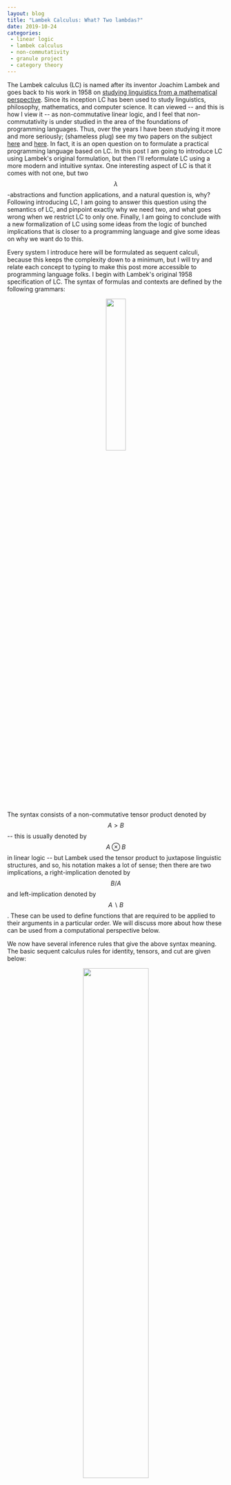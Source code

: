 ```yaml
---
layout: blog
title: "Lambek Calculus: What? Two lambdas?"
date: 2019-10-24
categories:
 - linear logic
 - lambek calculus
 - non-commutativity
 - granule project
 - category theory
---
```


<div id="divCheckbox" style="display: none;">
$$\newcommand{\cat}[1]{\mathcal{#1}}
\newcommand{\func}[1]{\mathsf{#1}}
\newcommand{\catop}[1]{\cat{#1}^{\mathsf{op}}}
\newcommand{\Hom}[3]{\mathsf{Hom}_{\cat{#1}}(#2,#3)}
\newcommand{\limp}[0]{\multimap}
\newcommand{\rhimp}[0]{\rightharpoonup}
\newcommand{\lhimp}[0]{\leftharpoonup}
\newcommand{\rimp}[0]{\to_r}
\newcommand{\limp}[0]{\to_l}
\newcommand{\before}[0]{\rhd}
\newcommand{\obj}[1]{\mathsf{Obj}(#1)}
\newcommand{\mor}[1]{\mathsf{Mor(#1)}}
\newcommand{\id}[0]{\mathsf{id}}
\newcommand{\lett}[0]{\mathsf{let}\,}
\newcommand{\inn}[0]{\,\mathsf{in}\,}
\newcommand{\cur}[1]{\mathsf{curry}(#1)}
\newcommand{\rcurry}[0]{\mathsf{curry}_r}
\newcommand{\lcurry}[0]{\mathsf{curry}_l}
\newcommand{\reval}[0]{\mathsf{eval}_r}
\newcommand{\leval}[0]{\mathsf{eval}_l}
\newcommand{\mto}[0]{\to}
$$
</div>

The Lambek calculus (LC) is named after its inventor Joachim Lambek  and goes back to his work in 1958 on [studying linguistics from a mathematical perspective](https://www.jstor.org/stable/pdf/2310058.pdf?casa_token=E5fNUzpAW3UAAAAA:cQ41fpQ2mUSjBNivyZlaBLSiJu0_vSUwoLj5k-KKqfo6Q_6IGOS89RCZuuF3k1OelbA7ZA8xsTFligAlkLlPI35JG8RWzcvKch8zHm0HYhPoGrV92-k). Since its inception LC has been used to study linguistics, philosophy, mathematics, and computer science.  It can viewed -- and this is how I view it -- as non-commutative linear logic, and I feel that non-commutativity is under studied in the area of the foundations of programming languages.  Thus, over the years I have been studying it more and more seriously; (shameless plug) see my two papers on the subject [here](https://arxiv.org/abs/1904.06847v1) and [here](http://metatheorem.org/includes/pubs/LFCS18.pdf).  In fact, it is an open question on to formulate a practical programming language based on LC.  In this post I am going to introduce LC using Lambek's original formulation, but then I'll reformulate LC using a more modern and intuitive syntax.  One interesting aspect of LC is that it comes with not one, but two $$\lambda$$-abstractions and function applications, and a natural question is, why?  Following introducing LC, I am going to answer this question using the semantics of LC, and pinpoint exactly why we need two, and what goes wrong when we restrict LC to only one.  Finally, I am going to conclude with a new formalization of LC using some ideas from the logic of bunched implications that is closer to a programming language and give some ideas on why we want do to this.

Every system I introduce here will be formulated as sequent calculi, because this keeps the complexity down to a minimum, but I will try and relate each concept to typing to make this post more accessible to programming language folks. I begin with Lambek's original 1958 specification of LC.  The syntax of formulas and contexts are defined by the following grammars:

<center><img src="/blog/images/posts/2019-10-26-LC-Why-Biclosed/LC-1958-syntax.png" width="30%"></center>

The syntax consists of a non-commutative tensor product denoted by $$A > B$$ -- this is usually denoted by $$A \otimes B$$ in linear logic -- but Lambek used the tensor product to juxtapose linguistic structures, and so, his notation makes a lot of sense; then there are two implications, a right-implication denoted by $$B/A$$ and left-implication denoted by $$A \backslash B$$.  These can be used to define functions that are required to be applied to their arguments in a particular order.  We will discuss more about how these can be used from a computational perspective below.

We now have several inference rules that give the above syntax meaning.  The basic sequent calculus rules for identity, tensors, and cut are given below:

<center><img src="/blog/images/posts/2019-10-26-LC-Why-Biclosed/LC-1958-id-cut-ten.png" width="55%"></center>

One thing we have to be sure of when we design non-commutative systems is that no two formulas a context ever get commuted pass each other.  This will open the door for proving exchange.  For example, consider the rule for cut (the last rule above), the second premises context is split, and then in the conclusion $$\Gamma_2$$ is inserted directly into the same place $$A$$ was.  This ensures that the ordering of the context is preserved.  All of $$\Gamma_1$$ is before $$\Gamma_3$$, and $$\Gamma_2$$ should be in between, because that's were $$A$$ was.  The second and third rules are for tensors, and they are basically the same rules as linear tensors from linear logic.  But, keep in mind, LC was introduced in 1958, 39 years before Girard introduced linear logic!  I am of the opinion that linear logic would have been discovered one way or another.

The next four rules handle introducing and using left and right implication:

<center><img src="/blog/images/posts/2019-10-26-LC-Why-Biclosed/LC-1958-bi-imp.png" width="50%"></center>

The first rule says that to introduce a right-implication $$B/A$$ the hypothesis $$A$$ must be on the right side of the context. Now compare this to left-implication, to introduce $$A\backslash B$$ the hypothesis $$A$$ must be on the left side of the context.  This explains why Lambek choose this syntax, the slashes lean towards the location of the hypothesis in the context, and the hypothesis is on the side of the conclusion $$B$$ that corresponds to its location in the context. The left rules for each implication are quite similar, but notice the placement of the context $$\Gamma_2$$ that entails the hypothesis $$A$$, it's location in the conclusion agrees with each of the implications; that is, it's to the right of the implication for right-implication and to the left of the implication for left-implication.

When it comes to type theory I find the syntax of LC to be difficult to use.  For example, consider the type $$F(a)\backslash (F(b)/(b/a))$$ where $$F$$ is some functor.  This is the usual map function for functors, but it is somewhat hard to understand, at least I think so.  In addition, it is hard to relate back to someone's existing knowledge who is not up on LC and non-commutativity.  Thus, in my papers on LC, I have used a different syntax which I introduce now.  This syntax was a result of working with Valeria de Paiva, and so I cannot take all the credit.

<center><img src="/blog/images/posts/2019-10-26-LC-Why-Biclosed/LC-dePaiva-Eades-full.png" width="98%"></center>

We call this version of LC DE-LC for dePavia:Eades LC.  Here is the mapping of the syntax changes:

$$
\begin{array}{ccc}
                  & \text{LC:1958} & \text{dePaiva:Eades}\\
  \text{(Tensor)} & AB & A \before B\\
  \text{(Right-Implication)} & B/A & A \rhimp B\\
  \text{(Left-Implication)} & A\backslash B & B \lhimp A\\
\end{array}
$$

The biggest change is, the positions of the hypotheses in right and left implication have been swapped.  This turns the rules for right-implication into the usual rules for commutative implication in linear logic; and thus, in type theory will correspond to usual introduction and elimination rules for $$\lambda$$-abstractions.  For example, here is a side-by-side comparison of the the right rule for right-implication in DE-LC and implication in linear logic:

<center><img src="/blog/images/posts/2019-10-26-LC-Why-Biclosed/LC-dePaiva-Eades-impr-comp.png" width="35%"></center>

As we can see the rules match exactly.  The arrow also points to the side of the context the hypothesis goes on.  The rules for left implication are similar to what they were before, and again, the arrow points to the left which is the location the hypothesis goes in the context.

At this point I think it would be good to answer the question, "what does it mean to be non-commutative?".  Non-commutativity refers to the restriction that no hypothesis in a sequent can be swapped.  Meaning, if you know $$\Gamma,A,B \vdash C$$, then you do not know $$\Gamma,B,A \vdash C$$.  From a type theory perspective the type of flip $$(a \to b \to c) \to (b \to a \to c)$$ is not inhabited.  Saying it another way, this means that the order of your inputs to a program matter, and are not allowed to be altered. In fact, if you do, then the program will not type check.

Commutativity can be added to a system by adding the exchange rule:

<center><img src="/blog/images/posts/2019-10-26-LC-Why-Biclosed/LC-dePaiva-Eades-ex.png" width="23%"></center>

We can see that this rule does not exist in either formulation of LC given above.  Thus, the absence of this rules entails that one cannot prove sequents like $$(A \before B) \vdash (B \before A)$$, $$(A \rhimp B \rhimp C) \vdash (B \rhimp A \rhimp C) $$, etc.  In fact, if we add exchange to LC, then we can prove the following:

<center><img src="/blog/images/posts/2019-10-26-LC-Why-Biclosed/limp-iff-rimp.png" width="70%"></center>

Therefore, in the presence of exchange both implications degenerate into a single implication, because ordering no longer matters.

However, there is this really cool result that might give one the impression that we can get away with only a single implication in non-commutative logics like LC.  I figured this out, because I convinced myself that we only need a single implication as long as we are very careful with our inputs, but we will see that while this result is interesting we really do need two implications.

I use the semantics of DE-LC in biclosed monoidal categories to give the result I have in mind.  A *biclosed monoidal category* is a [monoidal category](https://ncatlab.org/nlab/show/monoidal+category) $$(\cat{C}, I, \before, \lambda, \rho)$$ with two internal-homs we denote by $$A \rimp B$$ and $$A \limp B$$ defined by the following bijections on homsets:

$$
\begin{array}{l}
\rcurry : \Hom{C}{X \rhd A}{B} \cong \Hom{C}{X}{A \rimp B}\\
\lcurry : \Hom{C}{A \rhd X}{B} \cong \Hom{C}{X}{A \limp B}\\
\end{array}
$$

We can see that the internalhoms model right and left implication, but instead of changing the arrow we annotate the arrow with $$r$$ for right and $$l$$ for left.  A sequent $$A_1,\ldots,A_i \vdash B$$ corresponds to a morphism $$A_1 \before \cdots \before A_i \mto B$$.  Using the internal-homs we turn any morphism $$A_1 \before \cdots \before A_i \to B$$ into a morphism $$I \mto (A_1 \to_{a_i} ( \cdots (A_{i-1} \to_{a_{i-1}} (A_i \to_{a_i} B))\cdots))$$ where $$a_j \in \{l,r\}$$ for $$1 \leq j \leq i$$.  Programmaticly, this corresponds to taking a program with free variables and closing it producing a closed program.

At this point we can state the cool result which is that we can define a bijection:

$$
\begin{array}{rl}
      & \Hom{C}{I}{A_1 \to_{a_1} ( \cdots (A_{i-1} \to_{a_{i-1}} (A_i \to_{a_i} B))\cdots)}\\
\cong & \Hom{C}{I}{A_{p(1)} \to_{r} ( \cdots (A_{p(i-1)} \to_{r} (A_{p(i)} \to_{r} B))\cdots)}
\end{array}
$$

where $$p$$ is a permutation of the indices.  The object $$(A_1 \to_{a_1} ( \cdots (A_{i-1} \to_{a_{i-1}} (A_i \to_{a_i} B))\cdots)$$ gives us a sequence $$(a_1,\ldots,a_i))$$ and a starting permutation $$p = \id$$.  Each $$a_j$$ can be seen as a move in the permutation which correspond to the use of $$\rcurry$$ or $$\lcurry$$.  We define an operation $$p \mathbin{\#} (a_1,\ldots,a_i)$$ that computes our desired permutation as follows:

- If $$a_j = l$$, then

  $$

  \begin{array}{l}
  p \mathbin{\#} (-,\ldots,-,a_j,a_{j+1},\ldots,a_i) = p' \mathbin{\#} (-,\ldots,-,-,a_{j+1},\ldots,a_i)
  \end{array}

  $$

  where

  $$
  \begin{array}{l}
  p'(j) = 1\\
  p'(i) = p(i) + 1\text{, if }i \neq j
  \end{array}
  $$

- If $$a_j = r$$, then

  $$
  \begin{array}{l}
  p \mathbin{\#} (-,\ldots,-,a_j,a_{j+1},\ldots,a_i) = p \mathbin{\#} (-,\ldots,-,-,a_{j+1},\ldots,a_i)
  \end{array}
  $$

The final permutation now gives us a sequence $$(p(1),\ldots,p(i))$$ that corresponds to the correct order of the tensor product $$A_{p(1)} \before \cdots \before A_{p(i)}$$ which can then be used to obtain our desired morphism in $$\Hom{C}{I}{A_{p(1)} \to_{r} \cdots A_{p(i)} \to_{r} B}$$.

To construct the desired bijection we simply use $$\rcurry$$ or $$\lcurry$$ based on what each $$a_j$$ is to arrive at the tensor product $$A_{p(1)} \before \cdots \before A_{p(i)}$$, and then iterate applying $$\rcurry$$ until we obtain our desired morphism.


I think at this point it might be good to take a step back and go through a few examples.

- Example 1: Consider proving that there exists a permutation $$p$$ such that the following holds:

  $$
  \begin{array}{rl}
        & \Hom{C}{I}{A_1 \to_r (A_2 \to_l (A_3 \to_r B))}\\
  \cong & \Hom{C}{I}{A_{p(1)} \to_r (A_{p(2)} \to_r (A_{p(3)} \to_r B))}
  \end{array}
  $$

  We claim that we can compute the desired permutation as follows:

  $$
  \begin{array}{lll}
    & (1,2,3) \mathbin{\#} (r,l,r)\\
  = & (1,2,3) \mathbin{\#} (-,l,r)\\
  = & (2,1,3) \mathbin{\#} (-,-,r)\\
  = & (2,1,3) \mathbin{\#} (-,-,-)\\
  \end{array}
  $$

  Thus, $$(2,1,3)$$ is our final permutation.  Notice that this is the same permutation we get using $$\rcurry$$ and $$\lcurry$$:

  $$
  \begin{array}{lll}
        & \Hom{C}{I}{A_1 \to_r (A_2 \to_l (A_3 \to_r B))}\\
  \cong & \Hom{C}{I \before A_1}{A_2 \to_l (A_3 \to_r B)}\\
  \cong & \Hom{C}{A_1}{A_2 \to_l (A_3 \to_r B)}\\
  \cong & \Hom{C}{A_2 \before A_1}{A_3 \to_r B}\\
  \cong & \Hom{C}{A_2 \before A_1 \before A_3}{B}
  \end{array}
  $$

  We can then finish the bijection off using only $$\rcurry$$:

  $$
  \begin{array}{lll}
        & \Hom{C}{A_2 \before A_1 \before A_3}{B}\\
  \cong & \Hom{C}{A_2 \before A_1}{A_3 \to_r B}\\
  \cong & \Hom{C}{A_2}{A_1 \to_r A_3 \to_r B}\\
  \cong & \Hom{C}{I \before A_2}{A_1 \to_r A_3 \to_r B}\\
  \cong & \Hom{C}{I}{A_2 \to_r A_1 \to_r A_3 \to_r B}\\
  \end{array}
  $$

- Example 2: Consider proving that there exists a permutation $$p$$ such that the following holds:

  $$
  \begin{array}{rl}
        & \Hom{C}{I}{A_1 \to_l (A_2 \to_l (A_3 \to_r (A_4 \to_l B)))}\\
  \cong & \Hom{C}{I}{A_{p(1)} \to_l (A_{p(2)} \to_l (A_{p(3)} \to_r (A_{p(4)} \to_r B)))}
  \end{array}
  $$

  We claim that we can compute the desired permutation as follows:

  $$
  \begin{array}{lll}
      & (1,2,3,4) \mathbin{\#} (l,l,r,l)\\
    = & (1,2,3,4) \mathbin{\#} (-,l,r,l)\\
    = & (2,1,3,4) \mathbin{\#} (-,-,-,l)\\
    = & (4,2,1,3) \mathbin{\#} (-,-,-,-)\\    
  \end{array}
  $$

  Thus, $$(4,2,1,3)$$ is our final permutation.  So starting with a left-implication does not change the permutation, because the first element is already the in the first position.  The same permutation can again be computed using the internal-homs:

  $$
  \begin{array}{lll}
        & \Hom{C}{I}{A_1 \to_l (A_2 \to_l (A_3 \to_r (A_4 \mto_l B)))}\\
  \cong & \Hom{C}{A_1 \before I}{A_2 \to_l (A_3 \to_r (A_4 \mto_l B))}\\
  \cong & \Hom{C}{A_1}{A_2 \to_l (A_3 \to_r (A_4 \mto_l B))}\\
  \cong & \Hom{C}{A_2 \before A_1}{A_3 \to_r (A_4 \mto_l B)}\\
  \cong & \Hom{C}{A_2 \before A_1 \before A_3}{A_4 \mto_l B}\\
  \cong & \Hom{C}{A_4 \before A_2 \before A_1 \before A_3}{B}\\
  \end{array}
  $$
  
We can also git the same result for left-implication. 

we can define a bijection:

$$
\begin{array}{rl}
      & \Hom{C}{I}{A_1 \to_{a_1} ( \cdots (A_{i-1} \to_{a_{i-1}} (A_i \to_{a_i} B))\cdots)}\\
\cong & \Hom{C}{I}{A_{p(i)} \to_{l} ( \cdots (A_{p(2)} \to_{l} (A_{p(1)} \to_{l} B))\cdots)}
\end{array}
$$

However, the sequence is reversed on the right due to using left-implication.

So what does this tell us?  It says that at the top level, we can define a function using only right-implication or only left-implication.  Thus, this gives us the impression that perhaps we can get away with a single notion of implication (or function types), but alas this is not the case.

Putting things another way, the previous proof shows that we can take a sequence of right rules for one implication and turn it into a sequence of right rules for the other implication, but what about the left rules?

In our semantics the left rules correspond to the morphisms:

$$
\begin{array}{l}
\reval : (A \rimp B) \before A \mto B\\
\leval : A \before (A \limp B) \mto B
\end{array}
$$

These are called the evaluators of the internal-homs.  Thus, if we could replace $$A \rimp B$$ with $$A \limp B$$ or vice versa, then we have to be able to derive both of the previous evaluators in order to keep both notions of left rules. Suppose we only had right implication, then we would need to be able to define:

$$
\begin{array}{l}
\reval : (A \rimp B) \before A \mto B\\
\leval : A \before (A \rimp B) \mto B
\end{array}
$$

The former we have by assumption, but the latter is impossible to derive using $$\reval$$ and $$\rcurry$$.  In fact, it would require the use of exchange.



This tells us something important about the differences between right and left implication.  They differ primarily on how we use functions.   This point shows up best when thinking about binary operators. Binary operators come in two isomorphic forms:

$$
\begin{array}{l}
\Hom{C}{I}{a \rimp b \rimp c} \cong \Hom{C}{I}{(a \before b) \rimp c}\\
\Hom{C}{I}{a \rimp b \limp c} \cong \Hom{C}{I}{(b \before a) \rimp c}
\end{array}
$$

Suppose we have variables $$x : a$$ and $$y : b$$.  If we have a binary operator $$op : a \rimp b \rimp c$$, then applying it to $$x$$ and $$y$$ yields $$x op y$$ corresponding to the first case, but if we have $$op : a \rimp b \limp c$$, then we apply it to obtain $$y op x$$, because the left implication swaps the ordering.

This does indeed affect programming.  Consider the following types for zipWith:



These are all vaild zipWith types, but they are not all isomorphic because the ordering of the arguments yield potentially different outputs, because the input operation is a non-commutative operator and the types encode this.

Suppose we have two lists $$[1,2,3]$$ and $$[4,5,6]$$.  Then we apply the zipWith corresponding to each type above as follows:

$$
\begin{array}{rl}
1. & zipWith [1,2,3] [4,5,6] = [1 > 4, 2 > 5, 3 > 6] = [False, False, False]\\
2. & zipWith [1,2,3] [4,5,6] = [1 > 4, 2 > 5, 3 > 6] = [False, False, False]\\ 
3. & zipWith [1,2,3] [4,5,6] = [4 > 1, 5 > 2, 6 > 3] = [True, True, True]\\ 
4. & zipWith [1,2,3] [4,5,6] = [4 > 1, 5 > 2, 6 > 3] = [True, True, True]\\  
5. & zipWith [1,2,3] [4,5,6] = [4 > 1, 5 > 2, 6 > 3] = [True, True, True]\\
6. & zipWith [1,2,3] [4,5,6] = [4 > 1, 5 > 2, 6 > 3] = [True, True, True]\\ b \rimp (a \rimp b \limp c) \rimp [a] \rimp [c]\\
\end{array}
$$